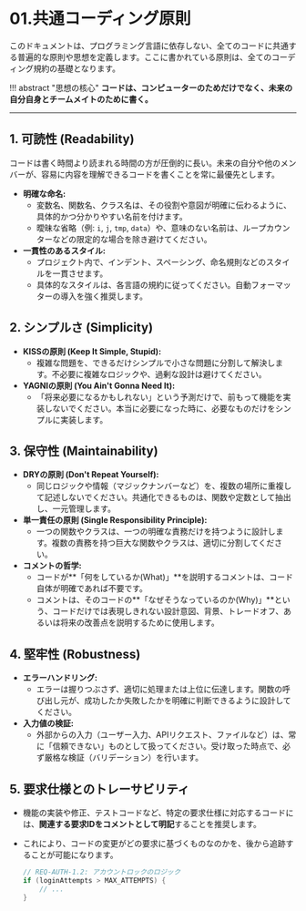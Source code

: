 # 01.共通コーディング原則

このドキュメントは、プログラミング言語に依存しない、全てのコードに共通する普遍的な原則や思想を定義します。ここに書かれている原則は、全てのコーディング規約の基礎となります。

!!! abstract "思想の核心"
**コードは、コンピューターのためだけでなく、未来の自分自身とチームメイトのために書く。**

---

## 1. 可読性 (Readability)

コードは書く時間より読まれる時間の方が圧倒的に長い。未来の自分や他のメンバーが、容易に内容を理解できるコードを書くことを常に最優先とします。

- **明確な命名:**
  - 変数名、関数名、クラス名は、その役割や意図が明確に伝わるように、具体的かつ分かりやすい名前を付けます。
  - 曖昧な省略（例: `i`, `j`, `tmp`,
    `data`）や、意味のない名前は、ループカウンターなどの限定的な場合を除き避けてください。
- **一貫性のあるスタイル:**
  - プロジェクト内で、インデント、スペーシング、命名規則などのスタイルを一貫させます。
  - 具体的なスタイルは、各言語の規約に従ってください。自動フォーマッターの導入を強く推奨します。

## 2. シンプルさ (Simplicity)

- **KISSの原則 (Keep It Simple, Stupid):**
  - 複雑な問題を、できるだけシンプルで小さな問題に分割して解決します。不必要に複雑なロジックや、過剰な設計は避けてください。
- **YAGNIの原則 (You Ain't Gonna Need It):**
  - 「将来必要になるかもしれない」という予測だけで、前もって機能を実装しないでください。本当に必要になった時に、必要なものだけをシンプルに実装します。

## 3. 保守性 (Maintainability)

- **DRYの原則 (Don't Repeat Yourself):**
  - 同じロジックや情報（マジックナンバーなど）を、複数の場所に重複して記述しないでください。共通化できるものは、関数や定数として抽出し、一元管理します。
- **単一責任の原則 (Single Responsibility Principle):**
  - 一つの関数やクラスは、一つの明確な責務だけを持つように設計します。複数の責務を持つ巨大な関数やクラスは、適切に分割してください。
- **コメントの哲学:**
  - コードが**「何をしているか(What)」**を説明するコメントは、コード自体が明確であれば不要です。
  - コメントは、そのコードの**「なぜそうなっているのか(Why)」**という、コードだけでは表現しきれない設計意図、背景、トレードオフ、あるいは将来の改善点を説明するために使用します。

## 4. 堅牢性 (Robustness)

- **エラーハンドリング:**
  - エラーは握りつぶさず、適切に処理または上位に伝達します。関数の呼び出し元が、成功したか失敗したかを明確に判断できるように設計してください。
- **入力値の検証:**
  - 外部からの入力（ユーザー入力、APIリクエスト、ファイルなど）は、常に「信頼できない」ものとして扱ってください。受け取った時点で、必ず厳格な検証（バリデーション）を行います。

## 5. 要求仕様とのトレーサビリティ

- 機能の実装や修正、テストコードなど、特定の要求仕様に対応するコードには、**関連する要求IDをコメントとして明記**することを推奨します。
- これにより、コードの変更がどの要求に基づくものなのかを、後から追跡することが可能になります。

  ```csharp
  // REQ-AUTH-1.2: アカウントロックのロジック
  if (loginAttempts > MAX_ATTEMPTS) {
      // ...
  }
  ```

